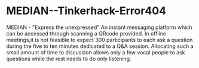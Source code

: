 # MEDIAN--Tinkerhack-Error404
MEDIAN - "Express the unexpressed"
An instant messaging platform which can be accessed through scanning a QRcode provided.
In offline meetings,it is not feasible to expect 300 participants to each ask a question during the five to ten minutes dedicated to a Q&A session. 
Allocating such a small amount of time to discussion allows only a few vocal people to ask questions while the rest needs to do only listening.

